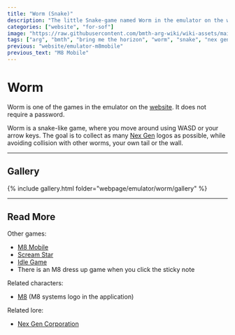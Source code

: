 ```yaml
---
title: "Worm (Snake)"
description: "The little Snake-game named Worm in the emulator on the website."
categories: ["website", "for-sof"]
image: "https://raw.githubusercontent.com/bmth-arg-wiki/wiki-assets/main/webpage/emulator/worm-300x300.png"
tags: ["arg", "bmth", "bring me the horizon", "worm", "snake", "nex gen"]
previous: "website/emulator-m8mobile"
previous_text: "M8 Mobile"
---
```



# Worm

Worm is one of the games in the emulator on the [website](website). It does not require a password. 

Worm is a snake-like game, where you move around using WASD or your arrow keys. The goal is to collect as many 
[Nex Gen](../lore/nex-gen-corporation) logos as possible, while avoiding collision with other worms, your own tail 
or the wall.

***

## Gallery

{% include gallery.html folder="webpage/emulator/worm/gallery" %}

***

## Read More

Other games:

- [M8 Mobile](emulator-m8mobile)
- [Scream Star](emulator-screamstar)
- [Idle Game](idle)
- There is an M8 dress up game when you click the sticky note

Related characters:

- [M8](../m8) (M8 systems logo in the application)

Related lore:

- [Nex Gen Corporation](../lore/nex-gen-corporation)